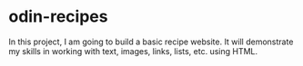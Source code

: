 # odin-recipes
In this project, I am going to build a basic recipe website. 
It will demonstrate my skills in working with text, images, links, lists, etc. using HTML.